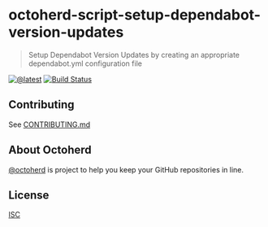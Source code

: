 # octoherd-script-setup-dependabot-version-updates

> Setup Dependabot Version Updates by creating an appropriate dependabot.yml configuration file

[![@latest](https://img.shields.io/npm/v/octoherd-script-setup-dependabot-version-updates.svg)](https://www.npmjs.com/package/octoherd-script-setup-dependabot-version-updates)
[![Build Status](https://github.com/theztefan/octoherd-script-setup-dependabot-version-updates/workflows/Test/badge.svg)](https://github.com/theztefan/octoherd-script-setup-dependabot-version-updates/actions?query=workflow%3ATest+branch%3Amain)

## Contributing

See [CONTRIBUTING.md](CONTRIBUTING.md)

## About Octoherd

[@octoherd](https://github.com/octoherd/) is project to help you keep your GitHub repositories in line.

## License

[ISC](LICENSE.md)
